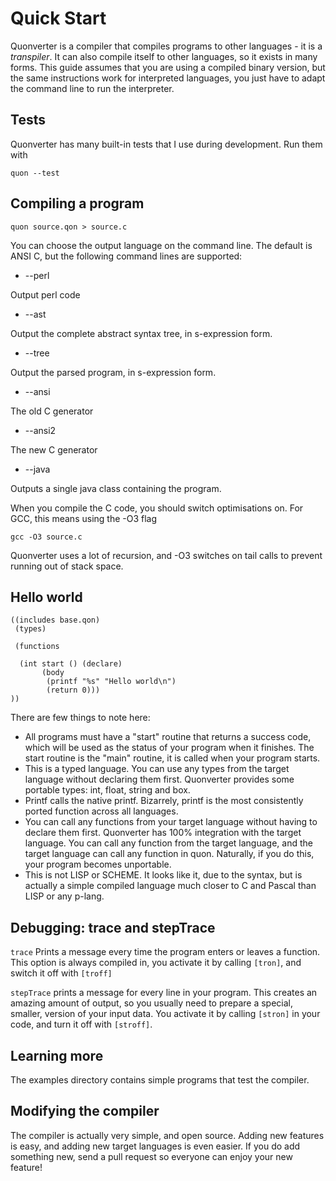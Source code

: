 # Quick Start

Quonverter is a compiler that compiles programs to other languages - it is a _transpiler_.  It can also compile itself to other languages, so it exists in many forms.  This guide assumes that you are using a compiled binary version, but the same instructions work for interpreted languages, you just have to adapt the command line to run the interpreter.

## Tests

Quonverter has many built-in tests that I use during development.  Run them with 

    quon --test

## Compiling a program

    quon source.qon > source.c

You can choose the output language on the command line.  The default is ANSI C, but the following command lines are supported:

* --perl

Output perl code

* --ast

Output the complete abstract syntax tree, in s-expression form.

* --tree

Output the parsed program, in s-expression form.

* --ansi

The old C generator

* --ansi2

The new C generator

* --java

Outputs a single java class containing the program.


When you compile the C code, you should switch optimisations on.  For GCC, this means using the -O3 flag

    gcc -O3 source.c

Quonverter uses a lot of recursion, and -O3 switches on tail calls to prevent running out of stack space.

## Hello world

    ((includes base.qon)
     (types)

     (functions

      (int start () (declare)
           (body
            (printf "%s" "Hello world\n")
            (return 0))) 
    ))

There are few things to note here:

* All programs must have a "start" routine that returns a success code, which will be used as the status of your program when it finishes.  The start routine is the "main" routine, it is called when your program starts.
* This is a typed language.  You can use any types from the target language without declaring them first.  Quonverter provides some portable types:  int, float, string and box.
* Printf calls the native printf.  Bizarrely, printf is the most consistently ported function across all languages.
* You can call any functions from your target language without having to declare them first.  Quonverter has 100% integration with the target language.  You can call any function from the target language, and the target language can  call any function in quon.  Naturally, if you do this, your program becomes unportable.
* This is not LISP or SCHEME.  It looks like it, due to the syntax, but is actually a simple compiled language much closer to C and Pascal than LISP or any p-lang.

## Debugging:  trace and stepTrace

```trace``` Prints a message every time the program enters or leaves a function.  This option is always compiled in, you activate it by calling ```[tron]```, and switch it off with ```[troff]```

```stepTrace``` prints a message for every line in your program.  This creates an amazing amount of output, so you usually need to prepare a special, smaller, version of your input data.  You activate it by calling ```[stron]``` in your code, and turn it off with ```[stroff]```.

## Learning more

The examples directory contains simple programs that test the compiler.

## Modifying the compiler

The compiler is actually very simple, and open source.  Adding new features is easy, and adding new target languages is even easier.  If you do add something new, send a pull request so everyone can enjoy your new feature!
